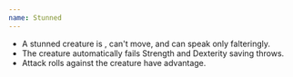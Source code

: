 ```yaml
---
name: Stunned
---
```

* A stunned creature is <me-condition id="incapacitated"/>, can't move, and can speak only falteringly.
* The creature automatically fails Strength and Dexterity saving throws.
* Attack rolls against the creature have advantage.
